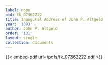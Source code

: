 ```yaml
---
label: nope
pid: fk_07362222
title: Inaugural Address of John P. Altgeld
year: '1893'
author: John P. Altgeld
order: '131'
layout: single
collection: documents
---
```



{{< embed-pdf url=/pdfs/fk_07362222.pdf >}}